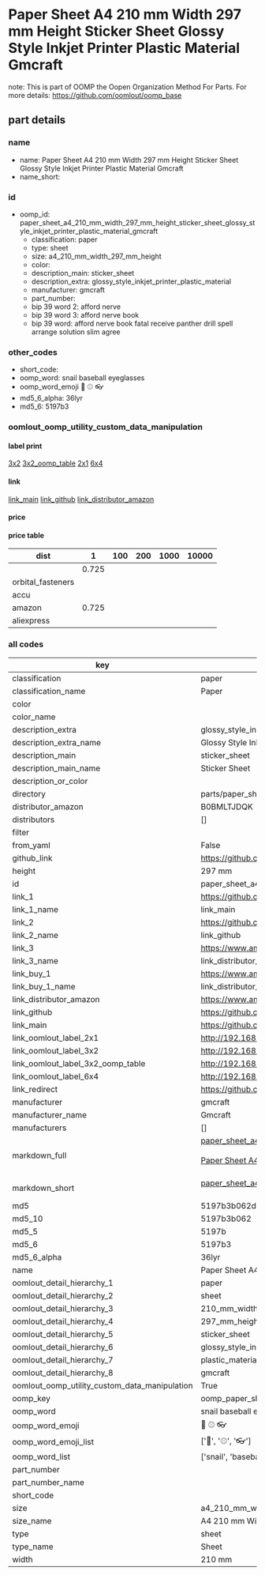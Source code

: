 # Paper Sheet A4 210 mm Width 297 mm Height Sticker Sheet Glossy Style Inkjet Printer Plastic Material Gmcraft  

note: This is part of OOMP the Oopen Organization Method For Parts. For more details: https://github.com/oomlout/oomp_base

##  part details
  







### name
* name: Paper Sheet A4 210 mm Width 297 mm Height Sticker Sheet Glossy Style Inkjet Printer Plastic Material Gmcraft
* name_short: 
### id
* oomp_id: paper_sheet_a4_210_mm_width_297_mm_height_sticker_sheet_glossy_style_inkjet_printer_plastic_material_gmcraft
  * classification: paper
  * type: sheet
  * size: a4_210_mm_width_297_mm_height
  * color: 
  * description_main: sticker_sheet
  * description_extra: glossy_style_inkjet_printer_plastic_material
  * manufacturer: gmcraft
  * part_number: 
  * bip 39 word 2: afford nerve
  * bip 39 word 3: afford nerve book
  * bip 39 word: afford nerve book fatal receive panther drill spell arrange solution slim agree

### other_codes
* short_code: 
* oomp_word: snail baseball eyeglasses
* oomp_word_emoji :snail: :baseball: :eyeglasses:
* md5_6_alpha: 36lyr
* md5_6: 5197b3






### oomlout_oomp_utility_custom_data_manipulation
#### label print
[3x2](http://192.168.1.245:1112/?label=oomp%2036lyr)
[3x2_oomp_table](http://192.168.1.108:1112/?label=oomp%2036lyr)
[2x1](http://192.168.1.242:1112/?label=oomp%2036lyr)
[6x4](http://192.168.1.55:1112/?label=oomp%2036lyr)    

#### link

[link_main](https://github.com/oomlout/oomlout_oomp_version_1_messy/tree/main/parts/paper_sheet_a4_210_mm_width_297_mm_height_sticker_sheet_glossy_style_inkjet_printer_plastic_material_gmcraft) [link_github](https://github.com/oomlout/oomlout_oomp_version_1_messy/tree/main/parts/paper_sheet_a4_210_mm_width_297_mm_height_sticker_sheet_glossy_style_inkjet_printer_plastic_material_gmcraft) [link_distributor_amazon](https://www.amazon.co.uk/dp/B0BMLTJDQK)                            

#### price

#### price table
| dist | 1 | 100 | 200 | 1000 | 10000 |
|------|---|-----|-----|------|-------|
|  | 0.725 |  |  |  |  |
| orbital_fasteners |  |  |  |  |  | 
| accu |  |  |  |  |  | 
| amazon | 0.725 |  |  |  |  | 
| aliexpress |  |  |  |  |  | 














### all codes 
| key | value |  
| --- | --- |  
| classification | paper |  
| classification_name | Paper |  
| color |  |  
| color_name |  |  
| description_extra | glossy_style_inkjet_printer_plastic_material |  
| description_extra_name | Glossy Style Inkjet Printer Plastic Material |  
| description_main | sticker_sheet |  
| description_main_name | Sticker Sheet |  
| description_or_color |   |  
| directory | parts/paper_sheet_a4_210_mm_width_297_mm_height_sticker_sheet_glossy_style_inkjet_printer_plastic_material_gmcraft |  
| distributor_amazon | B0BMLTJDQK |  
| distributors | [] |  
| filter |  |  
| from_yaml | False |  
| github_link | https://github.com/oomlout/oomlout_oomp_part_src/tree/main/parts/paper_sheet_a4_210_mm_width_297_mm_height_sticker_sheet_glossy_style_inkjet_printer_plastic_material_gmcraft |  
| height | 297 mm |  
| id | paper_sheet_a4_210_mm_width_297_mm_height_sticker_sheet_glossy_style_inkjet_printer_plastic_material_gmcraft |  
| link_1 | https://github.com/oomlout/oomlout_oomp_version_1_messy/tree/main/parts/paper_sheet_a4_210_mm_width_297_mm_height_sticker_sheet_glossy_style_inkjet_printer_plastic_material_gmcraft |  
| link_1_name | link_main |  
| link_2 | https://github.com/oomlout/oomlout_oomp_version_1_messy/tree/main/parts/paper_sheet_a4_210_mm_width_297_mm_height_sticker_sheet_glossy_style_inkjet_printer_plastic_material_gmcraft |  
| link_2_name | link_github |  
| link_3 | https://www.amazon.co.uk/dp/B0BMLTJDQK |  
| link_3_name | link_distributor_amazon |  
| link_buy_1 | https://www.amazon.co.uk/dp/B0BMLTJDQK |  
| link_buy_1_name | link_distributor_amazon |  
| link_distributor_amazon | https://www.amazon.co.uk/dp/B0BMLTJDQK |  
| link_github | https://github.com/oomlout/oomlout_oomp_version_1_messy/tree/main/parts/paper_sheet_a4_210_mm_width_297_mm_height_sticker_sheet_glossy_style_inkjet_printer_plastic_material_gmcraft |  
| link_main | https://github.com/oomlout/oomlout_oomp_version_1_messy/tree/main/parts/paper_sheet_a4_210_mm_width_297_mm_height_sticker_sheet_glossy_style_inkjet_printer_plastic_material_gmcraft |  
| link_oomlout_label_2x1 | http://192.168.1.242:1112/?label=oomp%2036lyr |  
| link_oomlout_label_3x2 | http://192.168.1.245:1112/?label=oomp%2036lyr |  
| link_oomlout_label_3x2_oomp_table | http://192.168.1.108:1112/?label=oomp%2036lyr |  
| link_oomlout_label_6x4 | http://192.168.1.55:1112/?label=oomp%2036lyr |  
| link_redirect | https://github.com/oomlout/oomlout_oomp_version_1_messy/tree/main/parts/paper_sheet_a4_210_mm_width_297_mm_height_sticker_sheet_glossy_style_inkjet_printer_plastic_material_gmcraft |  
| manufacturer | gmcraft |  
| manufacturer_name | Gmcraft |  
| manufacturers | [] |  
| markdown_full | [paper_sheet_a4_210_mm_width_297_mm_height_sticker_sheet_glossy_style_inkjet_printer_plastic_material_gmcraft](none)<br>[](none)<br>[Paper Sheet A4 210 Mm Width 297 Mm Height Sticker Sheet Glossy Style Inkjet Printer Plastic Material Gmcraft](none)<br><br> |  
| markdown_short | [paper_sheet_a4_210_mm_width_297_mm_height_sticker_sheet_glossy_style_inkjet_printer_plastic_material_gmcraft](none)<br><br> |  
| md5 | 5197b3b062d1285e7f59c53833251823 |  
| md5_10 | 5197b3b062 |  
| md5_5 | 5197b |  
| md5_6 | 5197b3 |  
| md5_6_alpha | 36lyr |  
| name | Paper Sheet A4 210 mm Width 297 mm Height Sticker Sheet Glossy Style Inkjet Printer Plastic Material Gmcraft |  
| oomlout_detail_hierarchy_1 | paper |  
| oomlout_detail_hierarchy_2 | sheet |  
| oomlout_detail_hierarchy_3 | 210_mm_width |  
| oomlout_detail_hierarchy_4 | 297_mm_height |  
| oomlout_detail_hierarchy_5 | sticker_sheet |  
| oomlout_detail_hierarchy_6 | glossy_style_inkjet_printer |  
| oomlout_detail_hierarchy_7 | plastic_material |  
| oomlout_detail_hierarchy_8 | gmcraft |  
| oomlout_oomp_utility_custom_data_manipulation | True |  
| oomp_key | oomp_paper_sheet_a4_210_mm_width_297_mm_height_sticker_sheet_glossy_style_inkjet_printer_plastic_material_gmcraft |  
| oomp_word | snail baseball eyeglasses |  
| oomp_word_emoji | :snail: :baseball: :eyeglasses: |  
| oomp_word_emoji_list | [':snail:', ':baseball:', ':eyeglasses:'] |  
| oomp_word_list | ['snail', 'baseball', 'eyeglasses'] |  
| part_number |  |  
| part_number_name |  |  
| short_code |  |  
| size | a4_210_mm_width_297_mm_height |  
| size_name | A4 210 mm Width 297 mm Height |  
| type | sheet |  
| type_name | Sheet |  
| width | 210 mm |  
